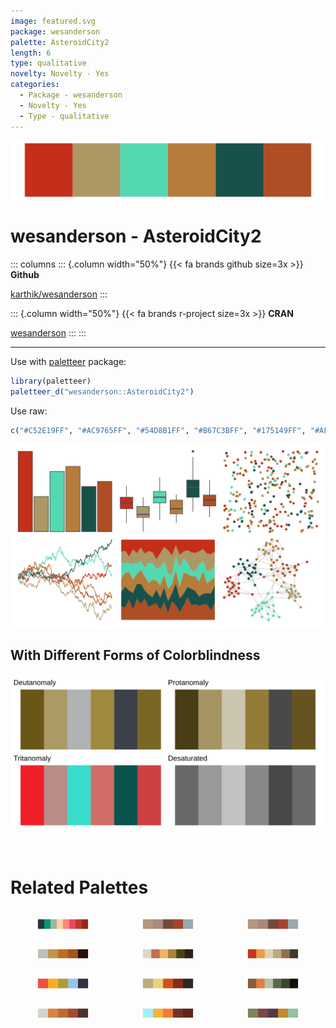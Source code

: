 ```yaml
---
image: featured.svg
package: wesanderson
palette: AsteroidCity2
length: 6
type: qualitative
novelty: Novelty - Yes
categories:
  - Package - wesanderson
  - Novelty - Yes
  - Type - qualitative
---
```


![](featured.svg)

# wesanderson - AsteroidCity2 

::: columns
::: {.column width="50%"}
{{< fa brands github size=3x >}}
**Github**

[karthik/wesanderson](https://github.com/karthik/wesanderson)
:::

::: {.column width="50%"}
{{< fa brands r-project size=3x >}}
**CRAN**

[wesanderson](https://CRAN.R-project.org/package=wesanderson)
:::
:::

<hr> 

Use with [paletteer](https://emilhvitfeldt.github.io/paletteer/) package:

```r
library(paletteer)
paletteer_d("wesanderson::AsteroidCity2")
```

Use raw:

```r
c("#C52E19FF", "#AC9765FF", "#54D8B1FF", "#B67C3BFF", "#175149FF", "#AF4E24FF")
``` 

![](examples.png) <br>

## With Different Forms of Colorblindness

![](colorblind.svg) 

<br>

# Related Palettes

<div class="list" style="display: grid; grid-template-columns: auto auto auto;"> <figure class="figure">
<a href="../../awtools/a_palette/"> <img src="../../awtools/a_palette/featured.svg" style="width: 100%;" class="figure-img"></a>
</figure> <figure class="figure">
<a href="../../ButterflyColors/hamadryas_feronia/"> <img src="../../ButterflyColors/hamadryas_feronia/featured.svg" style="width: 100%;" class="figure-img"></a>
</figure> <figure class="figure">
<a href="../../ButterflyColors/hamadryas_feronia/"> <img src="../../ButterflyColors/hamadryas_feronia/featured.svg" style="width: 100%;" class="figure-img"></a>
</figure> <figure class="figure">
<a href="../../ButterflyColors/lycorea_hallia/"> <img src="../../ButterflyColors/lycorea_hallia/featured.svg" style="width: 100%;" class="figure-img"></a>
</figure> <figure class="figure">
<a href="../../DresdenColor/sidejobs/"> <img src="../../DresdenColor/sidejobs/featured.svg" style="width: 100%;" class="figure-img"></a>
</figure> <figure class="figure">
<a href="../../DresdenColor/graveperil/"> <img src="../../DresdenColor/graveperil/featured.svg" style="width: 100%;" class="figure-img"></a>
</figure> <figure class="figure">
<a href="../../fishualize/Pseudocheilinus_tetrataenia/"> <img src="../../fishualize/Pseudocheilinus_tetrataenia/featured.svg" style="width: 100%;" class="figure-img"></a>
</figure> <figure class="figure">
<a href="../../fishualize/Pterois_volitans/"> <img src="../../fishualize/Pterois_volitans/featured.svg" style="width: 100%;" class="figure-img"></a>
</figure> <figure class="figure">
<a href="../../DresdenColor/bloodrites/"> <img src="../../DresdenColor/bloodrites/featured.svg" style="width: 100%;" class="figure-img"></a>
</figure> <figure class="figure">
<a href="../../ButterflyColors/danaus_gilippus/"> <img src="../../ButterflyColors/danaus_gilippus/featured.svg" style="width: 100%;" class="figure-img"></a>
</figure> <figure class="figure">
<a href="../../fishualize/Parablennius_marmoreus/"> <img src="../../fishualize/Parablennius_marmoreus/featured.svg" style="width: 100%;" class="figure-img"></a>
</figure> <figure class="figure">
<a href="../../fishualize/Epinephelus_marginatus/"> <img src="../../fishualize/Epinephelus_marginatus/featured.svg" style="width: 100%;" class="figure-img"></a>
</figure> 
</div>
